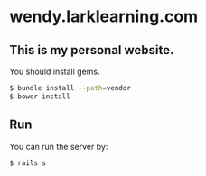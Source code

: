 # wendy.larklearning.com

This is my personal website. 
------

You should install gems.
~~~ sh
$ bundle install --path=vendor
$ bower install
~~~
Run
------

You can run the server by:
~~~ sh
$ rails s
~~~
